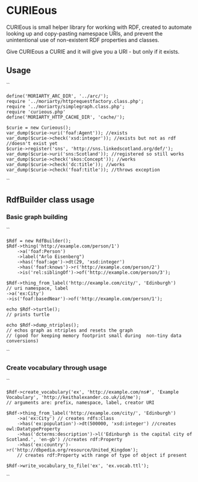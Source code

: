 # CURIEous 

CURIEous is small helper library for working with RDF, created to
automate looking up and copy-pasting namespace URIs, and prevent the
unintentional use of non-existent RDF properties and classes.

Give CURIEous a CURIE and it will give you a URI - but only if it
exists.

## Usage
``

    define('MORIARTY_ARC_DIR', '../arc/');
    require '../moriarty/httprequestfactory.class.php';
    require '../moriarty/simplegraph.class.php';
    require 'curieous.php'
    define('MORIARTY_HTTP_CACHE_DIR', 'cache/');

    $curie = new Curieous();
    var_dump($curie->uri('foaf:Agent')); //exists
    var_dump($curie->check('xsd:integer')); //exists but not as rdf
    //doesn't exist yet
    $curie->register('sns', 'http://sns.linkedscotland.org/def/');
    var_dump($curie->uri('sns:Scotland')); //registered so still works
    var_dump($curie->check('skos:Concept')); //works
    var_dump($curie->check('dc:title')); //works
    var_dump($curie->check('foaf:title')); //throws exception 

``

## RdfBuilder class usage

### Basic graph building


``


    $Rdf = new RdfBuilder();
    $Rdf->thing('http://example.com/person/1')
        ->a('foaf:Person')
        ->label("Arlo Eisenberg")
        ->has('foaf:age')->dt(29, 'xsd:integer')
        ->has('foaf:knows')->r('http://example.com/person/2')
        ->is('rel:siblingOf')->of('http://example.com/person/3');
    
    $Rdf->thing_from_label('http://example.com/city/', 'Edinburgh')
    // uri namespace, label
    ->a('ex:City')
    ->is('foaf:basedNear')->of('http://example.com/person/1');
    
    echo $Rdf->turtle();    
    // prints turtle
    
    echo $Rdf->dump_ntriples();
    // echos graph as ntriples and resets the graph 
    // (good for keeping memory footprint small during  non-tiny data conversions)
    
    
``

### Create vocabulary through usage

``


    $Rdf->create_vocabulary('ex', 'http://example.com/ns#', 'Example Vocabulary', 'http://keithalexander.co.uk/id/me');
    // arguments are: prefix, namespace, label, creator URI

    $Rdf->thing_from_label('http://example.com/city/', 'Edinburgh')
        ->a('ex:City') // creates rdfs:Class
        ->has('ex:population')->dt(500000, 'xsd:integer') //creates owl:DatatypeProperty
        ->has('dcterms:description')->l('Edinburgh is the capital city of Scotland.', 'en-gb') //creates rdf:Property
        ->has('ex:country')->r('http://dbpedia.org/resource/United_Kingdom');  
        // creates rdf:Property with range of type of object if present

    $Rdf->write_vocabulary_to_file('ex', 'ex.vocab.ttl');


``
